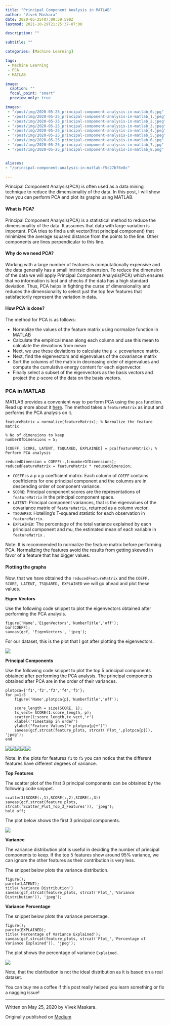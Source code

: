```yaml
---
title: "Principal Component Analysis in MATLAB"
author: "Vivek Maskara"
date: 2020-05-25T07:09:59.590Z
lastmod: 2021-10-29T21:25:37-07:00

description: ""

subtitle: ""

categories: [Machine Learning]

tags:
 - Machine Learning
 - PCA
 - MATLAB

image:
  caption: ""
  focal_point: "smart"
  preview_only: true

images:
 - "/post/img/2020-05-25_principal-component-analysis-in-matlab_0.jpg"
 - "/post/img/2020-05-25_principal-component-analysis-in-matlab_1.jpeg"
 - "/post/img/2020-05-25_principal-component-analysis-in-matlab_2.jpeg"
 - "/post/img/2020-05-25_principal-component-analysis-in-matlab_3.jpeg"
 - "/post/img/2020-05-25_principal-component-analysis-in-matlab_4.jpeg"
 - "/post/img/2020-05-25_principal-component-analysis-in-matlab_5.jpeg"
 - "/post/img/2020-05-25_principal-component-analysis-in-matlab_6.jpg"
 - "/post/img/2020-05-25_principal-component-analysis-in-matlab_7.jpg"
 - "/post/img/2020-05-25_principal-component-analysis-in-matlab_8.png"


aliases:
- "/principal-component-analysis-in-matlab-f5c27b76e8c"

---
```


Principal Component Analysis(PCA) is often used as a data mining technique to reduce the dimensionality of the data. In this post, I will show how you can perform PCA and plot its graphs using MATLAB.

#### What is PCA?

Principal Component Analysis(PCA) is a statistical method to reduce the dimensionality of the data. It assumes that data with large variation is important. PCA tries to find a unit vector(first principal component) that minimizes the average squared distance from the points to the line. Other components are lines perpendicular to this line.

#### Why do we need PCA?

Working with a large number of features is computationally expensive and the data generally has a small intrinsic dimension. To reduce the dimension of the data we will apply Principal Component Analysis(PCA) which ensures that no information is lost and checks if the data has a high standard deviation. Thus, PCA helps in fighting the curse of dimensionality and reduces the dimensionality to select just the top few features that satisfactorily represent the variation in data.

#### How PCA is done?

The method for PCA is as follows:

- Normalize the values of the feature matrix using normalize function in MATLAB
- Calculate the empirical mean along each column and use this mean to calculate the deviations from mean
- Next, we use these deviations to calculate the `p x p`covariance matrix.
- Next, find the eigenvectors and eigenvalues of the covariance matrix
- Sort the columns of the matrix in decreasing order of eigenvalues and compute the cumulative energy content for each eigenvector.
- Finally select a subset of the eigenvectors as the basis vectors and project the z-score of the data on the basis vectors.

### PCA in MATLAB

MATLAB provides a convenient way to perform PCA using the `pca` function. Read up more about it [here](https://www.mathworks.com/help/stats/pca.html). The method takes a `featureMatrix` as input and performs the PCA analysis on it.

```
featureMatrix = normalize(featureMatrix); % Normalize the feature matrix

% No of dimensions to keep
numberOfDimensions = 5;

[COEFF, SCORE, LATENT, TSQUARED, EXPLAINED] = pca(featureMatrix); % Perform PCA analysis

reducedDimension = COEFF(:,1:numberOfDimensions);
reducedFeatureMatrix = featureMatrix * reducedDimension;
```

- `COEFF` is a p x p coefficient matrix. Each column of `COEFF` contains coefficients for one principal component and the columns are in descending order of component variance.
- `SCORE`: Principal component scores are the representations of `featureMatrix` in the principal component space.
- `LATENT`: Principal component variances, that is the eigenvalues of the covariance matrix of `featureMatrix`, returned as a column vector.
- `TSQUARED`: Hotelling’s T-squared statistic for each observation in `featureMatrix`.
- `EXPLAINED`: The percentage of the total variance explained by each principal component and mu, the estimated mean of each variable in `featureMatrix` .

Note: It is recommended to normalize the feature matrix before performing PCA. Normalizing the features avoid the results from getting skewed in favor of a feature that has bigger values.

#### Plotting the graphs

Now, that we have obtained the `reducedFeatureMatrix` and the `COEFF, SCORE, LATENT, TSQUARED, EXPLAINED` we will go ahead and plot these values.

**Eigen Vectors**

Use the following code snippet to plot the eigenvectors obtained after performing the PCA analysis.

```
figure('Name','EigenVectors','NumberTitle','off');
bar(COEFF);
saveas(gcf, 'EigenVectors', 'jpeg');
```

For our dataset, this is the plot that I got after plotting the eigenvectors.

![](/post/img/2020-05-25_principal-component-analysis-in-matlab_0.jpg#layoutTextWidth)

**Principal Components**

Use the following code snippet to plot the top 5 principal components obtained after performing the PCA analysis. The principal components obtained after PCA are in the order of their variances.

```
plotpca={'f1','f2','f3','f4','f5'};
for p=1:5
    figure('Name',plotpca{p},'NumberTitle','off');

    score_length = size(SCORE, 1);
    tx_vect= SCORE(1:score_length, p);
    scatter(1:score_length,tx_vect,'r')
    xlabel('Timestamp in order') 
    ylabel("Feature Values("+ plotpca{p}+")")
    saveas(gcf,strcat(feature_plots, strcat('Plot_',plotpca{p})), 'jpeg');
end
```

![](/post/img/2020-05-25_principal-component-analysis-in-matlab_1.jpeg#layoutTextWidth)![](/post/img/2020-05-25_principal-component-analysis-in-matlab_2.jpeg#layoutTextWidth)![](/post/img/2020-05-25_principal-component-analysis-in-matlab_3.jpeg#layoutTextWidth)![](/post/img/2020-05-25_principal-component-analysis-in-matlab_4.jpeg#layoutTextWidth)![](/post/img/2020-05-25_principal-component-analysis-in-matlab_5.jpeg#layoutTextWidth)

Note: In the plots for features `f1` to `f5` you can notice that the different features have different degrees of variance.

**Top Features**

The scatter plot of the first 3 principal components can be obtained by the following code snippet.

```
scatter3(SCORE(:,1),SCORE(:,2),SCORE(:,3))
saveas(gcf,strcat(feature_plots, strcat('Scatter_Plot_Top_3_Features')), 'jpeg');
hold off;
```

The plot below shows the first 3 principal components.

![](/post/img/2020-05-25_principal-component-analysis-in-matlab_6.jpg#layoutTextWidth)

**Variance**

The variance distribution plot is useful in deciding the number of principal components to keep. If the top 5 features show around 95% variance, we can ignore the other features as their contribution is very less.

The snippet below plots the variance distribution.

```
figure();
pareto(LATENT);
title('Variance Distribution')
saveas(gcf,strcat(feature_plots, strcat('Plot_','Variance Distribution')), 'jpeg');
```

**Variance Percentage**

The snippet below plots the variance percentage.

```
figure();
pareto(EXPLAINED);
title('Percentage of Variance Explained');
saveas(gcf,strcat(feature_plots, strcat('Plot_','Percentage of Variance Explained')), 'jpeg');
```

The plot shows the percentage of variance `Explained`.

![](/post/img/2020-05-25_principal-component-analysis-in-matlab_7.jpg#layoutTextWidth)

Note, that the distribution is not the ideal distribution as it is based on a real dataset.

You can buy me a coffee if this post really helped you learn something or fix a nagging issue!

* * *
Written on May 25, 2020 by Vivek Maskara.

Originally published on [Medium](https://medium.com/@maskaravivek/principal-component-analysis-in-matlab-f5c27b76e8c)
